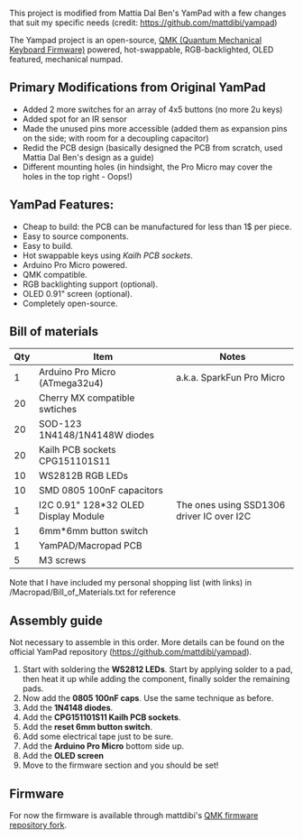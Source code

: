 This project is modified from Mattia Dal Ben's YamPad with a few changes that suit my specific needs (credit: https://github.com/mattdibi/yampad)

The Yampad project is an open-source, [QMK (Quantum Mechanical Keyboard Firmware)](https://github.com/qmk/qmk_firmware) powered, hot-swappable, RGB-backlighted, OLED featured, mechanical numpad.

## Primary Modifications from Original YamPad
 - Added 2 more switches for an array of 4x5 buttons (no more 2u keys)
 - Added spot for an IR sensor
 - Made the unused pins more accessible (added them as expansion pins on the side; with room for a decoupling capacitor)
 - Redid the PCB design (basically designed the PCB from scratch, used Mattia Dal Ben's design as a guide)
 - Different mounting holes (in hindsight, the Pro Micro may cover the holes in the top right - Oops!)

## YamPad Features:
- Cheap to build: the PCB can be manufactured for less than 1$ per piece.
- Easy to source components.
- Easy to build.
- Hot swappable keys using *Kailh PCB sockets*.
- Arduino Pro Micro powered.
- QMK compatible.
- RGB backlighting support (optional).
- OLED 0.91" screen (optional).
- Completely open-source.

## Bill of materials

| Qty | Item                                 | Notes                                     |
|-----|--------------------------------------|-------------------------------------------|
| 1   | Arduino Pro Micro (ATmega32u4)       | a.k.a. SparkFun Pro Micro                 |
| 20  | Cherry MX compatible swtiches        |                                           |
| 20  | SOD-123 1N4148/1N4148W diodes        |                                           |
| 20  | Kailh PCB sockets CPG151101S11       |                                           |
| 10  | WS2812B RGB LEDs                     |                                           |
| 10  | SMD 0805 100nF capacitors            |                                           |
| 1   | I2C 0.91" 128*32 OLED Display Module | The ones using SSD1306 driver IC over I2C |
| 1   | 6mm*6mm button switch                |                                           |
| 1   | YamPAD/Macropad PCB                  |                                           |
| 5   | M3 screws                            |                                           |

Note that I have included my personal shopping list (with links) in /Macropad/Bill_of_Materials.txt for reference

## Assembly guide

Not necessary to assemble in this order. More details can be found on the official YamPad repository (https://github.com/mattdibi/yampad).

1. Start with soldering the **WS2812 LEDs**. Start by applying solder to a pad, then heat it up while adding the component, finally solder the remaining pads.
2. Now add the **0805 100nF caps**. Use the same technique as before.
3. Add the **1N4148 diodes**.
4. Add the **CPG151101S11 Kailh PCB sockets**.
5. Add the **reset 6mm button switch**.
6. Add some electrical tape just to be sure.
7. Add the **Arduino Pro Micro** bottom side up.
8. Add the **OLED screen**
9. Move to the firmware section and you should be set!

## Firmware

For now the firmware is available through mattdibi's [QMK firmware repository fork](https://github.com/mattdibi/qmk_firmware/tree/yampad).
